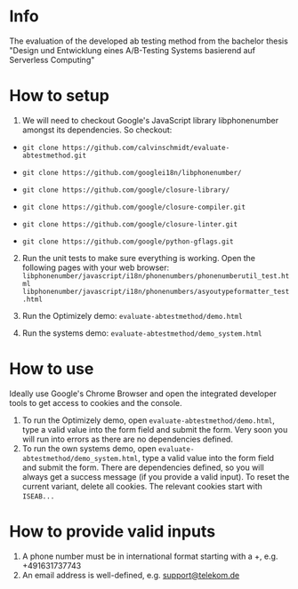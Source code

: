 # Info

The evaluation of the developed ab testing method from the bachelor thesis "Design und Entwicklung eines A/B-Testing Systems basierend auf Serverless Computing"

# How to setup 

1.  We will need to checkout Google's JavaScript library libphonenumber amongst its dependencies. So checkout:

* `git clone https://github.com/calvinschmidt/evaluate-abtestmethod.git`

* `git clone https://github.com/googlei18n/libphonenumber/`

* `git clone https://github.com/google/closure-library/`

* `git clone https://github.com/google/closure-compiler.git`

* `git clone https://github.com/google/closure-linter.git`

* `git clone https://github.com/google/python-gflags.git`

2. Run the unit tests to make sure everything is working. Open the following pages with your web browser:
  `libphonenumber/javascript/i18n/phonenumbers/phonenumberutil_test.html`
  `libphonenumber/javascript/i18n/phonenumbers/asyoutypeformatter_test.html`

3. Run the Optimizely demo: `evaluate-abtestmethod/demo.html`
4. Run the systems demo: `evaluate-abtestmethod/demo_system.html`

# How to use

Ideally use Google's Chrome Browser and open the integrated developer tools to get access to cookies and the console.

1. To run the Optimizely demo, open `evaluate-abtestmethod/demo.html`, type a valid value into the form field and submit the form. Very soon you will run into errors as there are no dependencies defined.
1. To run the own systems demo, open `evaluate-abtestmethod/demo_system.html`, type a valid value into the form field and submit the form. There are dependencies defined, so you will always get a success message (if you provide a valid input). To reset the current variant, delete all cookies. The relevant cookies start with `ISEAB...`

# How to provide valid inputs

1. A phone number must be in international format starting with a +, e.g. +491631737743
2. An email address is well-defined, e.g. support@telekom.de
